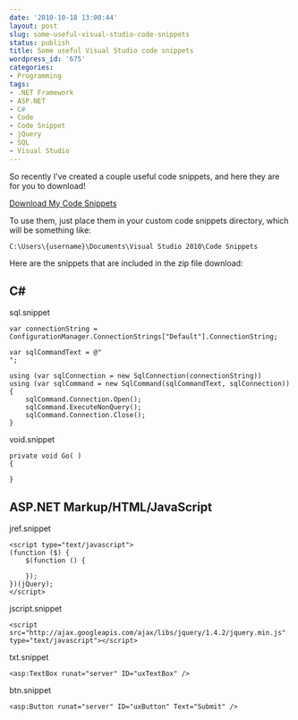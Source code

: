 ```yaml
---
date: '2010-10-18 13:00:44'
layout: post
slug: some-useful-visual-studio-code-snippets
status: publish
title: Some useful Visual Studio code snippets
wordpress_id: '675'
categories:
- Programming
tags:
- .NET Framework
- ASP.NET
- C#
- Code
- Code Snippet
- jQuery
- SQL
- Visual Studio
---
```


So recently I've created a couple useful code snippets, and here they are for you to download!

[](http://www.johnnycode.com/blog/wp-content/uploads/2010/10/Code-Snippets.zip)[Download My Code Snippets](http://www.johnnycode.com/blog/wp-content/uploads/2010/10/Code-Snippets1.zip)

To use them, just place them in your custom code snippets directory, which will be something like:

`C:\Users\{username}\Documents\Visual Studio 2010\Code Snippets`

Here are the snippets that are included in the zip file download:


## C#


sql.snippet

    
    var connectionString = ConfigurationManager.ConnectionStrings["Default"].ConnectionString;
    
    var sqlCommandText = @"
    ";
    
    using (var sqlConnection = new SqlConnection(connectionString))
    using (var sqlCommand = new SqlCommand(sqlCommandText, sqlConnection))
    {
        sqlCommand.Connection.Open();
        sqlCommand.ExecuteNonQuery();
        sqlCommand.Connection.Close();
    }


void.snippet

    
    private void Go( )
    {
    
    }




## ASP.NET Markup/HTML/JavaScript


jref.snippet

    
    <script type="text/javascript">
    (function ($) {
        $(function () {
    
        });
    })(jQuery);
    </script>


jscript.snippet

    
    <script src="http://ajax.googleapis.com/ajax/libs/jquery/1.4.2/jquery.min.js" type="text/javascript"></script>


txt.snippet

    
    <asp:TextBox runat="server" ID="uxTextBox" />


btn.snippet

    
    <asp:Button runat="server" ID="uxButton" Text="Submit" />
